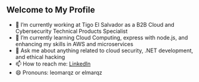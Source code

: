 ## Welcome to My Profile

- 🔭 I’m currently working at Tigo El Salvador as a B2B Cloud and Cybersecurity Technical Products Specialist
- 🌱 I’m currently learning Cloud Computing, express with node.js, and enhancing my skills in AWS and microservices
- 💬 Ask me about anything related to cloud security, .NET development, and ethical hacking
- 📫 How to reach me: [LinkedIn](https://www.linkedin.com/in/elmer-márquez-521796208)
- 😄 Pronouns: leomarqz or elmarqz

